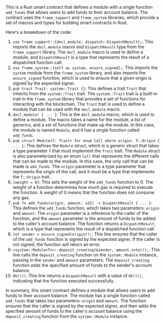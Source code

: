 This is a Rust smart contract that defines a module with a single function `add_funds` that allows users to add funds to their account balance. The contract uses the `frame_support` and `frame_system` libraries, which provide a set of macros and types for building smart contracts in Rust.

Here's a breakdown of the code:

1. `use frame_support::{decl_module, dispatch::DispatchResult};`: This imports the `decl_module` macro and `DispatchResult` type from the `frame_support` library. The `decl_module` macro is used to define a module, and `DispatchResult` is a type that represents the result of a dispatched function call.
2. `use frame_system::{self as system, ensure_signed};`: This imports the `system` module from the `frame_system` library, and also imports the `ensure_signed` function, which is used to ensure that a given origin is signed by the expected signer.
3. `pub trait Trait: system::Trait {}`: This defines a trait `Trait` that inherits from the `system::Trait` trait. The `system::Trait` trait is a built-in trait in the `frame_system` library that provides a set of functions for interacting with the blockchain. The `Trait` trait is used to define a module that can be used with the `decl_module` macro.
4. `decl_module! { ... }`: This is the `decl_module` macro, which is used to define a module. The macro takes a name for the module, a list of generics, and a set of functions that make up the module. In this case, the module is named `Module`, and it has a single function called `add_funds`.
5. `pub struct Module<T: Trait> for enum Call where origin: T::Origin { ... }`: This defines the `Module` struct, which is a generic struct that takes a type parameter `T` that must implement the `Trait` trait. The `Module` struct is also parameterized by an enum `Call` that represents the different calls that can be made to the module. In this case, the only call that can be made is `add_funds`. The `origin` parameter is a type parameter that represents the origin of the call, and it must be a type that implements the `T::Origin` trait.
6. `[weight = 0]`: This sets the weight of the `add_funds` function to 0. The weight of a function determines how much gas is required to execute the function. A weight of 0 means that the function does not consume any gas.
7. `pub fn add_funds(origin, amount: u32) -> DispatchResult { ... }`: This defines the `add_funds` function, which takes two parameters: `origin` and `amount`. The `origin` parameter is a reference to the caller of the function, and the `amount` parameter is the amount of funds to be added to the caller's account balance. The function returns a `DispatchResult`, which is a type that represents the result of a dispatched function call.
8. `let sender = ensure_signed(origin)?;`: This line ensures that the caller of the `add_funds` function is signed by the expected signer. If the caller is not signed, the function will return an error.
9. `<system::Module<T>>::deposit_creating(&sender, amount.into());`: This line calls the `deposit_creating` function on the `system::Module` instance, passing in the `sender` and `amount` parameters. The `deposit_creating` function adds the specified amount of funds to the sender's account balance.
10. `Ok(())`: This line returns a `DispatchResult` with a value of `Ok(())`, indicating that the function executed successfully.

In summary, this smart contract defines a module that allows users to add funds to their account balance. The module has a single function called `add_funds` that takes two parameters: `origin` and `amount`. The function ensures that the caller is signed by the expected signer, and then adds the specified amount of funds to the caller's account balance using the `deposit_creating` function from the `system::Module` instance.
